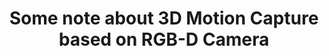 ---
layout: post
title: "Some note about 3D Motion Capture based on RGB-D Camera"
categories:
  - Motion Capture
tags:
  - Motion Capture
excerpt: wait for some moment
comments: true

---